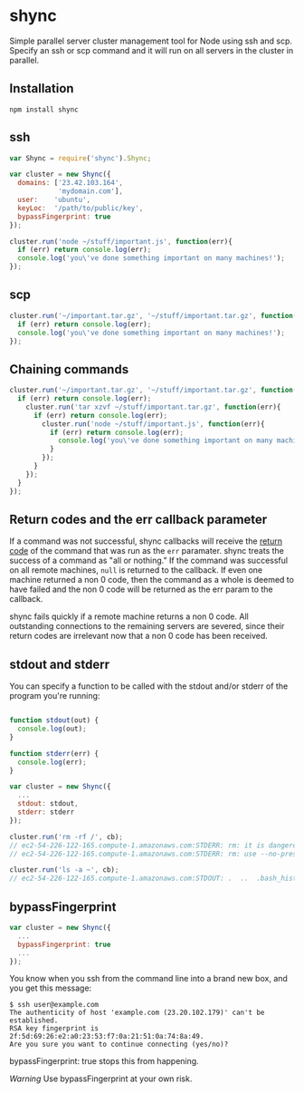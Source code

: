 # shync

Simple parallel server cluster management tool for Node using ssh and scp. Specify an ssh or scp command and it will run on all servers in the cluster in parallel.

## Installation

    npm install shync

## ssh

```js
var Shync = require('shync').Shync;

var cluster = new Shync({
  domains: ['23.42.103.164',
            'mydomain.com'],
  user:    'ubuntu',
  keyLoc:  '/path/to/public/key',
  bypassFingerprint: true
});

cluster.run('node ~/stuff/important.js', function(err){
  if (err) return console.log(err);
  console.log('you\'ve done something important on many machines!');
});
```

## scp

```js
cluster.run('~/important.tar.gz', '~/stuff/important.tar.gz', function(err){
  if (err) return console.log(err);
  console.log('you\'ve done something important on many machines!');
});
```

## Chaining commands

```js
cluster.run('~/important.tar.gz', '~/stuff/important.tar.gz', function(err){
  if (err) return console.log(err);
    cluster.run('tar xzvf ~/stuff/important.tar.gz', function(err){
      if (err) return console.log(err);
        cluster.run('node ~/stuff/important.js', function(err){
          if (err) return console.log(err);
            console.log('you\'ve done something important on many machines!');
          }
        });
      }
    });
  }
});
```

## Return codes and the err callback parameter

If a command was not successful, shync callbacks will receive the [return code](http://en.wikipedia.org/wiki/Exit_status) of the command that was run as the `err` paramater. shync treats the success of a command as "all or nothing." If the command was successful on all remote machines, `null` is returned to the callback. If even one machine returned a non 0 code, then the command as a whole is deemed to have failed and the non 0 code will be returned as the err param to the callback.

shync fails quickly if a remote machine returns a non 0 code. All outstanding connections to the remaining servers are severed, since their return codes are irrelevant now that a non 0 code has been received.

## stdout and stderr

You can specify a function to be called with the stdout and/or stderr of the program you're running:

```js

function stdout(out) {
  console.log(out);
}

function stderr(err) {
  console.log(err);
}

var cluster = new Shync({
  ...
  stdout: stdout,
  stderr: stderr
});

cluster.run('rm -rf /', cb);
// ec2-54-226-122-165.compute-1.amazonaws.com:STDERR: rm: it is dangerous to operate recursively on `/'
// ec2-54-226-122-165.compute-1.amazonaws.com:STDERR: rm: use --no-preserve-root to override this failsafe

cluster.run('ls -a ~', cb);
// ec2-54-226-122-165.compute-1.amazonaws.com:STDOUT: .  ..  .bash_history  .bashrc  .ssh
```

## bypassFingerprint

```js
var cluster = new Shync({
  ...
  bypassFingerprint: true
  ...
});
```

You know when you ssh from the command line into a brand new box, and you get this message:

    $ ssh user@example.com
    The authenticity of host 'example.com (23.20.102.179)' can't be established.
    RSA key fingerprint is 2f:5d:69:26:e2:a0:23:53:f7:0a:21:51:0a:74:8a:49.
    Are you sure you want to continue connecting (yes/no)?

bypassFingerprint: true stops this from happening.

_Warning_ Use bypassFingerprint at your own risk.
